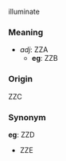 illuminate
### Meaning
+ _adj_: ZZA
    + __eg__: ZZB

### Origin

ZZC

### Synonym

__eg__: ZZD

+ ZZE


